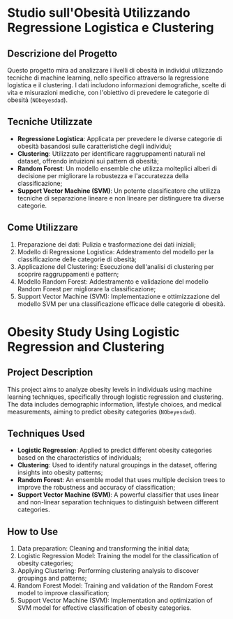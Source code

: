 # Studio sull'Obesità Utilizzando Regressione Logistica e Clustering

## Descrizione del Progetto
Questo progetto mira ad analizzare i livelli di obesità in individui utilizzando tecniche di machine learning, nello specifico attraverso la regressione logistica e il clustering. I dati includono informazioni demografiche, scelte di vita e misurazioni mediche, con l'obiettivo di prevedere le categorie di obesità (`NObeyesdad`).

## Tecniche Utilizzate
- **Regressione Logistica**: Applicata per prevedere le diverse categorie di obesità basandosi sulle caratteristiche degli individui;
- **Clustering**: Utilizzato per identificare raggruppamenti naturali nel dataset, offrendo intuizioni sui pattern di obesità;
- **Random Forest**: Un modello ensemble che utilizza molteplici alberi di decisione per migliorare la robustezza e l'accuratezza della classificazione;
- **Support Vector Machine (SVM)**: Un potente classificatore che utilizza tecniche di separazione lineare e non lineare per distinguere tra diverse categorie.

## Come Utilizzare
1. Preparazione dei dati: Pulizia e trasformazione dei dati iniziali;
2. Modello di Regressione Logistica: Addestramento del modello per la classificazione delle categorie di obesità;
3. Applicazione del Clustering: Esecuzione dell'analisi di clustering per scoprire raggruppamenti e pattern;
4. Modello Random Forest: Addestramento e validazione del modello Random Forest per migliorare la classificazione;
5. Support Vector Machine (SVM): Implementazione e ottimizzazione del modello SVM per una classificazione efficace delle categorie di obesità.


# Obesity Study Using Logistic Regression and Clustering

## Project Description
This project aims to analyze obesity levels in individuals using machine learning techniques, specifically through logistic regression and clustering. The data includes demographic information, lifestyle choices, and medical measurements, aiming to predict obesity categories (`NObeyesdad`).

## Techniques Used
- **Logistic Regression**: Applied to predict different obesity categories based on the characteristics of individuals;
- **Clustering**: Used to identify natural groupings in the dataset, offering insights into obesity patterns;
- **Random Forest**: An ensemble model that uses multiple decision trees to improve the robustness and accuracy of classification;
- **Support Vector Machine (SVM)**: A powerful classifier that uses linear and non-linear separation techniques to distinguish between different categories.

## How to Use
1. Data preparation: Cleaning and transforming the initial data;
2. Logistic Regression Model: Training the model for the classification of obesity categories;
3. Applying Clustering: Performing clustering analysis to discover groupings and patterns;
4. Random Forest Model: Training and validation of the Random Forest model to improve classification;
5. Support Vector Machine (SVM): Implementation and optimization of SVM model for effective classification of obesity categories.


